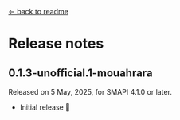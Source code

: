 ﻿[← back to readme](../README.md)

# Release notes

## 0.1.3-unofficial.1-mouahrara
Released on 5 May, 2025, for SMAPI 4.1.0 or later.
* Initial release 🎉
